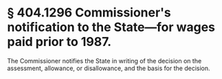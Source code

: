 # § 404.1296   Commissioner's notification to the State—for wages paid prior to 1987.

The Commissioner notifies the State in writing of the decision on the assessment, allowance, or disallowance, and the basis for the decision.




